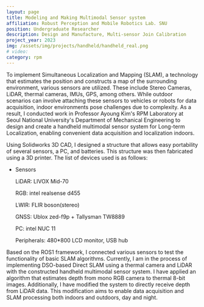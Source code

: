 ```yaml
---
layout: page
title: Modeling and Making Multimodal Sensor system
affiliation: Robust Perception and Mobile Robotics Lab. SNU
position: Undergraduate Researcher
description: Design and Manufacture, Multi-sensor Join Calibration
project_year: 2023
img: /assets/img/projects/handheld/handheld_real.png
# video: 
category: rpm
---
```


To implement Simultaneous Localization and Mapping (SLAM), a technology that estimates the position and constructs a map of the surrounding environment, various sensors are utilized. These include Stereo Cameras, LiDAR, thermal cameras, IMUs, GPS, among others. While outdoor scenarios can involve attaching these sensors to vehicles or robots for data acquisition, indoor environments pose challenges due to complexity. As a result, I conducted work in Professor Ayoung Kim's RPM Laboratory at Seoul National University's Department of Mechanical Engineering to design and create a handheld multimodal sensor system for Long-term Localization, enabling convenient data acquisition and localization indoors.

Using Solidworks 3D CAD, I designed a structure that allows easy portability of several sensors, a PC, and batteries. This structure was then fabricated using a 3D printer. The list of devices used is as follows:

- Sensors
    
    LiDAR: LIVOX Mid-70
    
    RGB: intel realsense d455
    
    LWIR: FLIR boson(stereo)
    
    GNSS: Ublox zed-f9p + Tallysman TW8889
    
    PC: intel NUC 11
    
    Peripherals: 480*800 LCD monitor, USB hub
    

Based on the ROS1 framework, I connected various sensors to test the functionality of basic SLAM algorithms. Currently, I am in the process of implementing DSO-based Direct SLAM using a thermal camera and LiDAR with the constructed handheld multimodal sensor system. I have applied an algorithm that estimates depth from mono RGB camera to thermal 8-bit images. Additionally, I have modified the system to directly receive depth from LiDAR data. This modification aims to enable data acquisition and SLAM processing both indoors and outdoors, day and night.

<div class="figure">
    <img class="one" src="{{ site.baseurl }}/assets/img/projects/handheld/handheld_cad.png" alt="" title="cad"/>
    <img class="one" src="{{ site.baseurl }}/assets/img/projects/handheld/handheld_real.png" alt="" title="real"/>
</div>

<div class="figure">
    <img class="two" src="{{ site.baseurl }}/assets/img/projects/handheld/handheld_demo.mp4" alt="" title="demo"/>
</div>